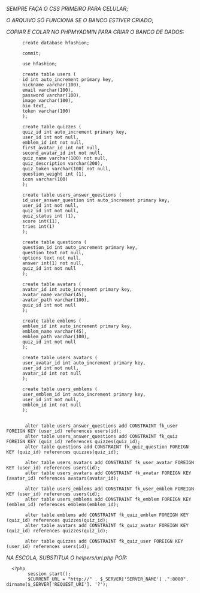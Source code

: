 *SEMPRE FAÇA O CSS PRIMEIRO PARA CELULAR*;

*O ARQUIVO SÓ FUNCIONA SE O BANCO ESTIVER CRIADO*;

*COPIAR E COLAR NO PHPMYADMIN PARA CRIAR O BANCO DE DADOS:*

          create database hfashion;
          
          commit;
           
          use hfashion;
           
          create table users (
          id int auto_increment primary key,
          nickname varchar(100),
          email varchar(100),
          password varchar(100),
          image varchar(100),
          bio text,
          token varchar(100)
          );
          
          create table quizzes (
          quiz_id int auto_increment primary key, 
          user_id int not null,
          emblem_id int not null,
          first_avatar_id int not null,
          second_avatar_id int not null,
          quiz_name varchar(100) not null,
          quiz_description varchar(200),
          quiz_token varchar(100) not null,
          question_weight int (1),
          icon varchar(100)
          );
           
          create table users_answer_questions (
          id_user_answer_question int auto_increment primary key,
          user_id int not null,
          quiz_id int not null,
          quiz_status int (1),
          score int(11),
          tries int(1)
          );
          
          create table questions (
          question_id int auto_increment primary key,
          question text not null,
          options text not null,
          answer int(1) not null,
          quiz_id int not null
          );
          
          create table avatars (
          avatar_id int auto_increment primary key,
          avatar_name varchar(45),
          avatar_path varchar(100),
          quiz_id int not null
          );
          
          create table emblems (
          emblem_id int auto_increment primary key,
          emblem_name varchar(45),
          emblem_path varchar(100),
          quiz_id int not null
          );
          
          create table users_avatars (
          user_avatar_id int auto_increment primary key,
          user_id int not null,
          avatar_id int not null
          );
           
          create table users_emblems (
          user_emblem_id int auto_increment primary key,  
          user_id int not null,
          emblem_id int not null
          );
 
 
           alter table users_answer_questions add CONSTRAINT fk_user FOREIGN KEY (user_id) references users(id);
           alter table users_answer_questions add CONSTRAINT fk_quiz FOREIGN KEY (quiz_id) references quizzes(quiz_id);
           alter table questions add CONSTRAINT fk_quiz_question FOREIGN KEY (quiz_id) references quizzes(quiz_id);
           
           alter table users_avatars add CONSTRAINT fk_user_avatar FOREIGN KEY (user_id) references users(id);
           alter table users_avatars add CONSTRAINT fk_avatar FOREIGN KEY (avatar_id) references avatars(avatar_id);
           
           alter table users_emblems add CONSTRAINT fk_user_emblem FOREIGN KEY (user_id) references users(id);
           alter table users_emblems add CONSTRAINT fk_emblem FOREIGN KEY (emblem_id) references emblems(emblem_id);
           
           alter table emblems add CONSTRAINT fk_quiz_emblem FOREIGN KEY (quiz_id) references quizzes(quiz_id);
           alter table avatars add CONSTRAINT fk_quiz_avatar FOREIGN KEY (quiz_id) references quizzes(quiz_id);
          
           alter table quizzes add CONSTRAINT fk_quiz_user FOREIGN KEY (user_id) references users(id);
 

*NA ESCOLA, SUBSTITUA O helpers/url.php POR:*

      <?php
            session_start();
            $CURRENT_URL = "http://" . $_SERVER['SERVER_NAME'] .":8080". dirname($_SERVER['REQUEST_URI']. '?');
